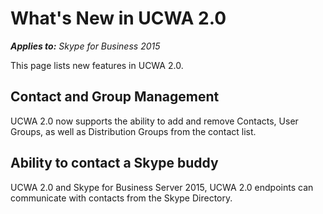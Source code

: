
# What's New in UCWA 2.0


 _**Applies to:** Skype for Business 2015_

This page lists new features in UCWA 2.0.

## Contact and Group Management
<a name="sectionSection0"> </a>

UCWA 2.0 now supports the ability to add and remove Contacts, User Groups, as well as Distribution Groups from the contact list.




## Ability to contact a Skype buddy
<a name="sectionSection2"> </a>

UCWA 2.0 and Skype for Business Server 2015, UCWA 2.0 endpoints can communicate with contacts from the Skype Directory.

